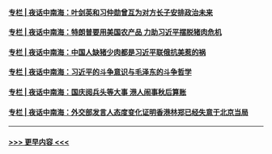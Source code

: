 #### [专栏 | 夜话中南海：叶剑英和习仲勋曾互为对方长子安排政治未来](../pages/yehuazhongnanhai/gx-09182019153059.md?t=09191133) 
#### [专栏 | 夜话中南海：特朗普要用美国农产品   力助习近平摆脱猪肉危机](../pages/yehuazhongnanhai/gx-09162019152910.md?t=09191133) 
#### [专栏 | 夜话中南海：中国人缺猪少肉都是习近平联俄抗美惹的祸](../pages/yehuazhongnanhai/gx-09132019135152.md?t=09191133) 
#### [专栏 | 夜话中南海：习近平的斗争意识与毛泽东的斗争哲学](../pages/yehuazhongnanhai/gx-09112019151334.md?t=09191133) 
#### [专栏 | 夜话中南海：国庆阅兵头等大事   港人闹事秋后算账](../pages/yehuazhongnanhai/gx-09092019162211.md?t=09191133) 
#### [专栏 | 夜话中南海：外交部发言人态度变化证明香港林郑已经失意于北京当局](../pages/yehuazhongnanhai/gx-09062019191401.md?t=09191133) 

----
#### [ >>> 更早内容 <<< ](../indexes/yehuazhongnanhai-earlier.md)
